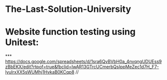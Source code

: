 # The-Last-Solution-University
# Website function testing using Unitest:
*** https://docs.google.com/spreadsheets/d/1sra6QvBVbH0a_4nvqngUDUEss9zBbEKX/edit?rtpof=true&fbclid=IwAR13GTrcUCmerbQsIppMeZec1d7H_F7-lyulrxXX5sWUMhj1HvkaB0KCqp8
//
